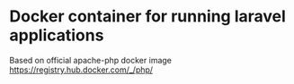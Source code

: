 # Docker container for running laravel applications
Based on official apache-php docker image https://registry.hub.docker.com/_/php/
